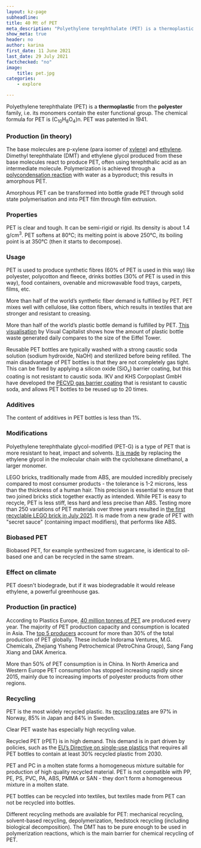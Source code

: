 ```yaml
---
layout: kz-page
subheadline:
title: 40 Mt of PET
meta_description: "Polyethylene terephthalate (PET) is a thermoplastic from the polyester family, i.e. its monomers contain the ester functional group. It was patented in 1941."
show_meta: true
header: no
author: karina
first_date: 11 June 2021
last_date: 29 July 2021
factchecked: "no"
image:
    title: pet.jpg
categories:
    - explore

---
```


Polyethylene terephthalate (PET) is a **thermoplastic** from the **polyester** family, i.e. its monomers contain the ester functional group.
The chemical formula for PET is (C<sub>10</sub>H<sub>8</sub>O<sub>4</sub>)n.
PET was patented in 1941.

### Production (in theory)

The base molecules are p-xylene (para isomer of [xylene][7]) and [ethylene][7].
Dimethyl terephthalate (DMT) and ethylene glycol produced from these base molecules react to produce PET, often using terephthalic acid as an intermediate molecule.
Polymerization is achieved through a [polycondensation reaction][5] with water as a byproduct; this results in amorphous PET.


Amorphous PET can be transformed into bottle grade PET through solid state polymerisation and into PET film through film extrusion.


### Properties

PET is clear and tough.
It can be semi-rigid or rigid.
Its density is about 1.4 g/cm<sup>3</sup>.
PET softens at 80&#8451;; its melting point is above 250&#8451;, its boiling point is at 350&#8451; (then it starts to decompose).


### Usage

PET is used to produce synthetic fibres (60% of PET is used in this way) like polyester, polycotton and fleece, drinks bottles (30% of PET is used in this way), food containers, ovenable and microwavable food trays, carpets, films, etc.

More than half of the world’s synthetic fiber demand is fulfilled by PET.
PET mixes well with cellulose, like cotton fibers, which results in textiles that are stronger and resistant to creasing.

More than half of the world’s plastic bottle demand is fulfilled by PET.
[This visualisation][1] by Visual Capitalist shows how the amount of plastic bottle waste generated daily compares to the size of the Eiffel Tower.


Reusable PET bottles are typically washed with a strong caustic soda solution (sodium hydroxide, NaOH) and sterilized before being refilled. 
The main disadvantage of PET bottles is that they are not completely gas tight.
This can be fixed by applying a silicon oxide (SiO<sub>x</sub>) barrier coating, but this coating is not resistant to caustic soda.
IKV and KHS Corpoplast GmbH have developed the [PECVD gas barrier coating][2] that is resistant to caustic soda, and allows PET bottles to be reused up to 20 times.



### Additives

The content of additives in PET bottles is less than 1%.



### Modifications

Polyethylene terephthalate glycol-modified (PET-G) is a type of PET that is more resistant to heat, impact and solvents.
[It is made][4] by replacing the ethylene glycol in the molecular chain with the cyclohexane dimethanol, a larger monomer.


LEGO bricks, traditionally made from ABS, are moulded incredibly precisely compared to most consumer products - the tolerance is 1-2 microns, less than the thickness of a human hair.
This precision is essential to ensure that two joined bricks stick together exactly as intended.
While PET is easy to recycle, PET is less stiff, less hard and less precise than ABS.
Testing more than 250 variations of PET materials over three years resulted in [the first recyclable LEGO brick in July 2021][8].
It is made from a new grade of PET with "secret sauce" (containing impact modifiers), that performs like ABS.


### Biobased PET

Biobased PET, for example synthesized from sugarcane, is identical to oil-based one and can be recycled in the same stream.





### Effect on climate

PET doesn't biodegrade, but if it was biodegradable it would release ethylene, a powerful greenhouse gas.


### Production (in practice)

According to Plastics Europe, [40 million tonnes of PET][6] are produced every year.
The majority of PET production capacity and consumption is located in Asia.
The [top 5 producers][3] account for more than 30% of the total production of PET globally.
These include Indorama Ventures, M.G. Chemicals, Zhejiang Yisheng Petrochemical (PetroChina Group), Sang Fang Xiang and DAK America.


More than 50% of PET consumption is in China.
In North America and Western Europe PET consumption has stopped increasing rapidly since 2015, mainly due to increasing imports of polyester products from other regions. 




### Recycling


PET is the most widely recycled plastic. 
Its [recycling rates][9] are 97% in Norway, 85% in Japan and 84% in Sweden. 


Clear PET waste has especially high recycling value.


Recycled PET (rPET) is in high demand. 
This demand is in part driven by policies, such as the [EU’s Directive on single-use plastics][9] that requires all PET bottles to contain at least 30% recycled plastic from 2030.


PET and PC in a molten state forms a homogeneous mixture suitable for production of high quality recycled material.
PET is not compatible with PP, PE, PS, PVC, PA, ABS, PMMA or SAN - they don't form a homogeneous mixture in a molten state.


PET bottles can be recycled into textiles, but textiles made from PET can not be recycled into bottles.


Different recycling methods are available for PET: mechanical recycling, solvent-based recycling, depolymerization, feedstock recycling (including biological decomposition).
The DMT has to be pure enough to be used in polymerization reactions, which is the main barrier for chemical recycling of PET.




[1]: https://www.visualcapitalist.com/visualizing-the-scale-of-plastic-bottle-waste-against-major-landmarks/
[2]: https://www.plasticstoday.com/packaging/technology-extending-lifecycle-reusable-pet-bottles-prestigious-german-award
[3]: https://www.plasticsinsight.com/resin-intelligence/resin-prices/polyethylene-terephthalate/
[4]: https://www.twi-global.com/technical-knowledge/faqs/what-is-petg
[5]: /explore/plastic-production#step-growth
[6]: https://www.plasticseurope.org/en/resources/publications/4312-plastics-facts-2020
[7]: /explore/plastic-production#base-molecules
[8]: https://www.wired.co.uk/article/recycled-lego-brick
[9]: https://ec.europa.eu/environment/topics/plastics/single-use-plastics_en
